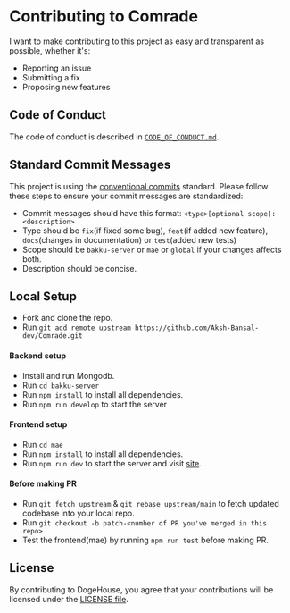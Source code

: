 # Contributing to Comrade

I want to make contributing to this project as easy and transparent as possible, whether it's:

- Reporting an issue
- Submitting a fix
- Proposing new features

## Code of Conduct

The code of conduct is described in [`CODE_OF_CONDUCT.md`](CODE_OF_CONDUCT.md).

## Standard Commit Messages

This project is using the [conventional commits](https://www.conventionalcommits.org/en/v1.0.0-beta.2/) standard. Please follow these steps to ensure your
commit messages are standardized:

- Commit messages should have this format:
  `<type>[optional scope]: <description>`
- Type should be `fix`(if fixed some bug), `feat`(if added new feature), `docs`(changes in documentation) or `test`(added new tests)
- Scope should be `bakku-server` or `mae` or `global` if your changes affects both.
- Description should be concise.

## Local Setup

- Fork and clone the repo.
- Run `git add remote upstream https://github.com/Aksh-Bansal-dev/Comrade.git`

#### Backend setup

- Install and run Mongodb.
- Run `cd bakku-server`
- Run `npm install` to install all dependencies.
- Run `npm run develop` to start the server

#### Frontend setup

- Run `cd mae`
- Run `npm install` to install all dependencies.
- Run `npm run dev` to start the server and visit [site](http://localhost:3000).

#### Before making PR

- Run `git fetch upstream` & `git rebase upstream/main` to fetch updated codebase into your local repo.
- Run `git checkout -b patch-<number of PR you've merged in this repo>`
- Test the frontend(mae) by running `npm run test` before making PR.

## License

By contributing to DogeHouse, you agree that your contributions will be licensed
under the [LICENSE file](LICENSE).
